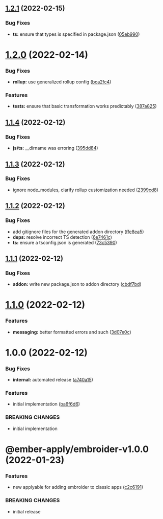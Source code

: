 ## [1.2.1](https://github.com/NullVoxPopuli/ember-addon-migrator/compare/v1.2.0...v1.2.1) (2022-02-15)


### Bug Fixes

* **ts:** ensure that types is specified in package.json ([05eb990](https://github.com/NullVoxPopuli/ember-addon-migrator/commit/05eb9905199e65f469351e53ab1205c2d0b665c5))

# [1.2.0](https://github.com/NullVoxPopuli/ember-addon-migrator/compare/v1.1.4...v1.2.0) (2022-02-14)


### Bug Fixes

* **rollup:** use generalized rollup config ([bca2fc4](https://github.com/NullVoxPopuli/ember-addon-migrator/commit/bca2fc463af484697473122c5b1a68277ebaff33))


### Features

* **tests:** ensure that basic transformation works predictably ([387a825](https://github.com/NullVoxPopuli/ember-addon-migrator/commit/387a82512a336610144c7ad7729ecba6bd9a2105))

## [1.1.4](https://github.com/NullVoxPopuli/ember-addon-migrator/compare/v1.1.3...v1.1.4) (2022-02-12)


### Bug Fixes

* **js/ts:** __dirname was erroring ([395dd84](https://github.com/NullVoxPopuli/ember-addon-migrator/commit/395dd846d6d0afad1614c702ea91918988703cbb))

## [1.1.3](https://github.com/NullVoxPopuli/ember-addon-migrator/compare/v1.1.2...v1.1.3) (2022-02-12)


### Bug Fixes

* ignore node_modules, clarify rollup customization needed ([2399cd8](https://github.com/NullVoxPopuli/ember-addon-migrator/commit/2399cd8a01a4ab1e3d05c0924bf78d4aa3722f82))

## [1.1.2](https://github.com/NullVoxPopuli/ember-addon-migrator/compare/v1.1.1...v1.1.2) (2022-02-12)


### Bug Fixes

* add gitignore files for the generated addon directory ([ffe8ea5](https://github.com/NullVoxPopuli/ember-addon-migrator/commit/ffe8ea5ebdc2dcb80fb2ce22961192ac7f3728e4))
* **deps:** resolve incorrect TS detection ([6e7461c](https://github.com/NullVoxPopuli/ember-addon-migrator/commit/6e7461cc2043660e6a832fc2c69df9231734a450))
* **ts:** ensure a tsconfig.json is generated ([73c5390](https://github.com/NullVoxPopuli/ember-addon-migrator/commit/73c53902bbb1aeae91684ed5c17cd9a7f43a8197))

## [1.1.1](https://github.com/NullVoxPopuli/ember-addon-migrator/compare/v1.1.0...v1.1.1) (2022-02-12)


### Bug Fixes

* **addon:** write new package.json to addon directory ([cbdf7bd](https://github.com/NullVoxPopuli/ember-addon-migrator/commit/cbdf7bd9aec2a2eeea755046915f7b963c019555))

# [1.1.0](https://github.com/NullVoxPopuli/ember-addon-migrator/compare/v1.0.0...v1.1.0) (2022-02-12)


### Features

* **messaging:** better formatted errors and such ([3d07e0c](https://github.com/NullVoxPopuli/ember-addon-migrator/commit/3d07e0c5f305cbf60fc69684d8108f7a7fa5c2a7))

# 1.0.0 (2022-02-12)


### Bug Fixes

* **internal:** automated release ([a740a15](https://github.com/NullVoxPopuli/ember-addon-migrator/commit/a740a1506d79e6d5dc108c11bb872f1a70a63ed3))


### Features

* initial implementation ([ba6f6d6](https://github.com/NullVoxPopuli/ember-addon-migrator/commit/ba6f6d6bc1f181b491b7eac463c9a8dedc2d99bb))


### BREAKING CHANGES

* initial implementation

# @ember-apply/embroider-v1.0.0 (2022-01-23)


### Features

* new applyable for adding embroider to classic apps ([c2c6191](https://github.com/NullVoxPopuli/ember-apply/commit/c2c6191d9148d2c3694f0a84d61078f7fb9b36da))


### BREAKING CHANGES

* initial release
